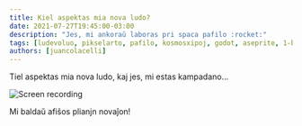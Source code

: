 ```yaml
---
title: Kiel aspektas mia nova ludo?
date: 2021-07-27T19:45:00-03:00
description: "Jes, mi ankoraŭ laboras pri spaca pafilo :rocket:"
tags: [ludevoluo, pikselarto, pafilo, kosmosxipoj, godot, aseprite, 1-bito]
authors: [juancolacelli]
---
```


Tiel aspektas mia nova ludo, kaj jes, mi estas kampadano...

![Screen recording](screen_recording.gif)

Mi baldaŭ afiŝos plianjn novaĵon!
